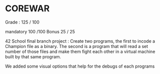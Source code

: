 # COREWAR

Grade :		125 / 100

mandatory 100 /100
Bonus 25 / 25


42 School final branch project :
Create two programs, the first to incode a Champion file as a binary. The second is a program that will read a set number
of those files and make them fight each other in a virtual machine built by that same program.

We added some visual options that help for the debugs of each programs
